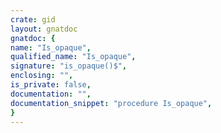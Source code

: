 ```yaml
---
crate: gid
layout: gnatdoc
gnatdoc: {
name: "Is_opaque",
qualified_name: "Is_opaque",
signature: "is_opaque()$",
enclosing: "",
is_private: false,
documentation: "",
documentation_snippet: "procedure Is_opaque",
}
---
```


